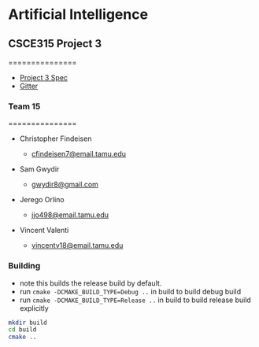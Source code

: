 # Artificial Intelligence
## CSCE315 Project 3
===============

  - [Project 3 Spec](http://faculty.cse.tamu.edu/ritchey/courses/csce315/spring15/homework/project3.pdf)
  - [Gitter](https://gitter.im/Gwydir8/CSCE315-Project3-Mirror?utm_source=badge&utm_medium=badge&utm_campaign=pr-badge&content=body_link)

### Team 15
===============
* Christopher Findeisen
  - cfindeisen7@email.tamu.edu

* Sam Gwydir
  - gwydir8@gmail.com

* Jerego Orlino
  - jjo498@email.tamu.edu

* Vincent Valenti
  - vincentv18@email.tamu.edu

### Building
- note this builds the release build by default.
- run `cmake -DCMAKE_BUILD_TYPE=Debug ..` in build to build debug build
- run `cmake -DCMAKE_BUILD_TYPE=Release ..` in build to build release build explicitly
```bash
mkdir build
cd build
cmake ..
```
